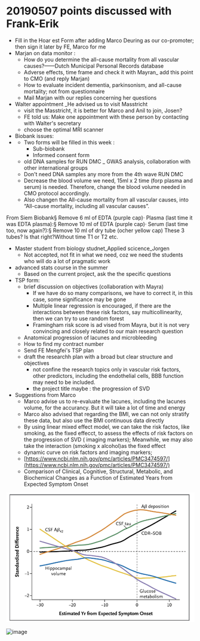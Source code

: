# 20190507 points discussed with Frank-Erik



* Fill in the Hoar est Form after adding Marco Deuring as our co-promoter; then sign it later by FE, Marco for me
* Marjan on data monitor :
  * How do you determine the all-cause mortality from all vascular causes?——Dutch Municipal Personal Records database
  * Adverse effects, time frame and check it with Mayran\_ add this point to CMO \(and reply Marjan\)
  * How to evaluate incident dementia, parkinsonism, and all-cause mortality; not from questionnaire
  * Mail Marjan with our replies concerning her questions
* Walter appointment \_He advised us to visit Masstricht
  * visit the Masstricht, it is better for Marco and Anil to join, Josen?
  * FE told us: Make one appointment with these person by contacting with Walter's secretary
  * choose the optimal MRI scanner
* Biobank issues:
* * Two forms will be filled in this week :
    * Sub-biobank
    * Informed consent form
  * old DNA samples for RUN DMC \_ GWAS analysis, collaboration with other international groups
  * Don't need DNA samples any more from the 4th wave RUN DMC
  * Decrease the blood volume we need, 15ml x 2 time \(forp plasma and serum\) is needed. Therefore, change the blood volume needed in CMO protocol accordingly.
  * Also changen the All-cause mortality from all vascular causes, into “All-cause mortality, including all vascular causes”.

From Siem Biobank§ Remove 6 ml of EDTA \(purple cap\)· Plasma \(last time it was EDTA plasma\):§ Remove 10 ml of EDTA \(purple cap\)· Serum \(last time too, now again?\):§ Remove 10 ml of dry tube \(ocher yellow cap\) These 3 tubes? Is that right?Without time T1 or T2 etc.

* Master student from biology studnet\_Applied scicence\_Jorgen
  * Not accepted, not fit in what we need, coz we need the students who will do a lot of pragmatic work
* advanced stats course in the summer
  * Based on the current project, ask the the specific questions
* TSP form:
  * brief discussion on objectives \(collaboration with Mayra\)
    * If we have do so many comparisons, we have to correct it, in this case, some significance may be gone
    * Multiple linear regression is encouraged, if there are the interactions between these risk factors, say multicollinearity, then we can try to use random forest
    * Framingham risk score is ad vised from Mayra, but it is not very convincing and closely related to our main research question
  * Anatomical progression of lacunes and microbleeding
  * How to find my contract number
  * Send FE Mengfei's TSP plan
  * draft the researchh plan with a broad but clear structure and objectives
    * not confine the research topics only in vascular risk factors, other predictors, including the endothelial cells, BBB function may need to be included.
    * the project title maybe : the progression of SVD
* Suggestions from Marco
  * Marco advise us to re-evaluate the lacunes, including the lacunes volume, for the accurancy. But it will take a lot of time and energy
  * Marco also advised that regarding the BMI, we can not only stratify these data, but also use the BMI continuous data directly
  * By using linear mixed effect model, we can take the risk factos, like smoking, as the fixed effecct, to assess the effects of risk factors on the progression of SVD \( imaging markers\); Meanwhile, we may also take the interaction \(smoking x alcohol\)as the fixed effect
  * dynamic curve on risk factors and imaging markers;
  * [https://www.ncbi.nlm.nih.gov/pmc/articles/PMC3474597/](https://www.ncbi.nlm.nih.gov/pmc/articles/PMC3474597/)
  *  Comparison of Clinical, Cognitive, Structural, Metabolic, and Biochemical Changes as a Function of Estimated Years from Expected Symptom Onset

![reference image : risk factors VS imaging markers](.gitbook/assets/image.png)

![image](//note.youdao.com/src/29F38295D0794817A4E4471097D8AFE4)

